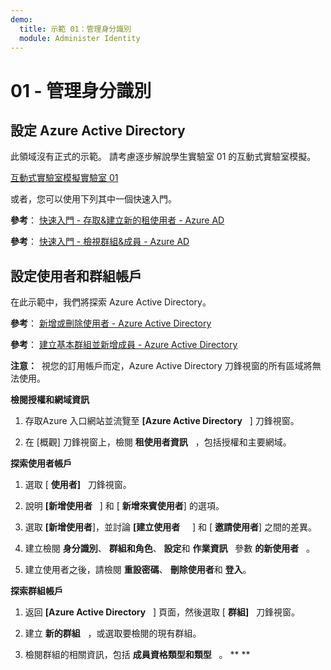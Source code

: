 ```yaml
---
demo:
  title: 示範 01：管理身分識別
  module: Administer Identity
---
```


# 01 - 管理身分識別

## 設定 Azure Active Directory

此領域沒有正式的示範。  請考慮逐步解說學生實驗室 01 的互動式實驗室模擬。 

[互動式實驗室模擬實驗室 01](https://mslabs.cloudguides.com/guides/AZ-104%20Exam%20Guide%20-%20Microsoft%20Azure%20Administrator%20Exercise%201)

或者，您可以使用下列其中一個快速入門。 

**參考**： [快速入門 - 存取&建立新的租使用者 - Azure AD](https://docs.microsoft.com/azure/active-directory/fundamentals/active-directory-access-create-new-tenant)

**參考**： [快速入門 - 檢視群組&成員 - Azure AD](https://docs.microsoft.com/azure/active-directory/fundamentals/active-directory-groups-view-azure-portal)

## 設定使用者和群組帳戶

在此示範中，我們將探索 Azure Active Directory。

**參考**： [新增或刪除使用者 - Azure Active Directory ](https://docs.microsoft.com/azure/active-directory/fundamentals/add-users-azure-active-directory)

**參考**： [建立基本群組並新增成員 - Azure Active Directory](https://docs.microsoft.com/azure/active-directory/fundamentals/active-directory-groups-create-azure-portal#create-a-basic-group-and-add-members)

**注意：**  視您的訂用帳戶而定，Azure Active Directory 刀鋒視窗的所有區域將無法使用。 

**檢閱授權和網域資訊**

1.  存取Azure 入口網站並流覽至 **[Azure Active Directory**   ] 刀鋒視窗。

2.  在 [概觀] 刀鋒視窗上，檢閱 **租使用者資訊**   ，包括授權和主要網域。

**探索使用者帳戶**

1.  選取 [ **使用者]**   刀鋒視窗。

2.  說明 **[新增使用者**   ] 和 [ **新增來賓使用者**] 的選項。

3.  選取 **[新增使用者**]，並討論 **[建立使用者**     ] 和 [ **邀請使用者**] 之間的差異。

4.  建立檢閱 **身分識別**、 **群組和角色**、 **設定**和 **作業資訊**   參數 **的新使用者**   。

5.  建立使用者之後，請檢閱 **重設密碼**、 **刪除使用者**和 **登入**。

**探索群組帳戶**

1.  返回 **[Azure Active Directory**   ] 頁面，然後選取 [ **群組]**   刀鋒視窗。

2.  建立 **新的群組**   ，或選取要檢閱的現有群組。

3.  檢閱群組的相關資訊，包括 **成員資格類型和類型**   。 ** **
